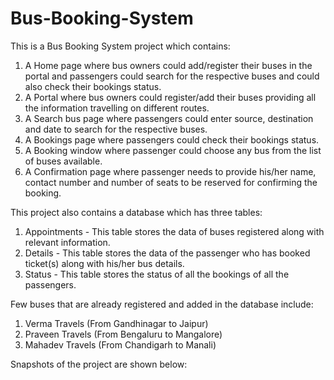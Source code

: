 # Bus-Booking-System

This is a Bus Booking System project which contains:
1. A Home page where bus owners could add/register their buses in the portal and passengers could search for the respective buses and could also check their bookings status.
2. A Portal where bus owners could register/add their buses providing all the information travelling on different routes.
3. A Search bus page where passengers could enter source, destination and date to search for the respective buses.
4. A Bookings page where passengers could check their bookings status.
5. A Booking window where passenger could choose any bus from the list of buses available.
6. A Confirmation page where passenger needs to provide his/her name, contact number and number of seats to be reserved for confirming the booking.

This project also contains a database which has three tables:
1. Appointments - This table stores the data of buses registered along with relevant information.
2. Details - This table stores the data of the passenger who has booked ticket(s) along with his/her bus details.
3. Status - This table stores the status of all the bookings of all the passengers.

Few buses that are already registered and added in the database include:
1. Verma Travels (From Gandhinagar to Jaipur)
2. Praveen Travels (From Bengaluru to Mangalore)
3. Mahadev Travels (From Chandigarh to Manali)

Snapshots of the project are shown below:
